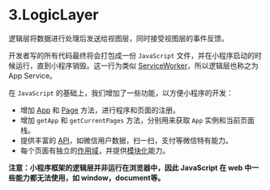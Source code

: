 # 3.LogicLayer

逻辑层将数据进行处理后发送给视图层，同时接受视图层的事件反馈。

开发者写的所有代码最终将会打包成一份 `JavaScript` 文件，并在小程序启动的时候运行，直到小程序销毁。这一行为类似 [ServiceWorker](https://developer.mozilla.org/en-US/docs/Web/API/Service_Worker_API)，所以逻辑层也称之为 App Service。

在 `JavaScript` 的基础上，我们增加了一些功能，以方便小程序的开发：

* 增加 [App](https://developers.weixin.qq.com/miniprogram/dev/framework/app-service/app.html) 和 [Page](https://developers.weixin.qq.com/miniprogram/dev/framework/app-service/page.html) 方法，进行程序和页面的注册。
* 增加 `getApp` 和 `getCurrentPages` 方法，分别用来获取 `App` 实例和当前页面栈。
* 提供丰富的 [API](https://developers.weixin.qq.com/miniprogram/dev/framework/app-service/api.html)，如微信用户数据，扫一扫，支付等微信特有能力。
* 每个页面有独立的[作用域](https://developers.weixin.qq.com/miniprogram/dev/framework/app-service/module.html#%E6%96%87%E4%BB%B6%E4%BD%9C%E7%94%A8%E5%9F%9F)，并提供[模块化](https://developers.weixin.qq.com/miniprogram/dev/framework/app-service/module.html#%E6%A8%A1%E5%9D%97%E5%8C%96)能力。

**注意：小程序框架的逻辑层并非运行在浏览器中，因此 JavaScript 在 web 中一些能力都无法使用，如 window，document等。**
